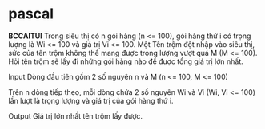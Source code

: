 # pascal

**BCCAITUI**
Trong siêu thị có n gói hàng (n <= 100), gói hàng thứ i có trọng lượng là Wi <= 100 và giá trị Vi <= 100. Một Tên trộm đột nhập vào siêu thị, sức của tên trộm không thể mang được trọng lượng vượt quá M (M <= 100). Hỏi tên trộm sẽ lấy đi những gói hàng nào để được tổng giá trị lớn nhất.

Input
Dòng đầu tiên gồm 2 số nguyên n và M (n <= 100, M <= 100)

Trên n dòng tiếp theo, mỗi dòng chứa 2 số nguyên Wi và Vi (Wi, Vi <= 100) lần lượt là trọng lượng và giá trị của gói hàng thứ i.

Output
Giá trị lớn nhất tên trộm lấy được.

